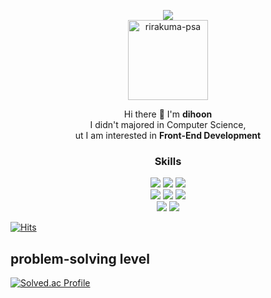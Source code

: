 <p align="center">
 <img src="https://capsule-render.vercel.app/api?type=slice&color=gradient"><br/>
 <a href="https://imgbb.com/"><img src="https://user-images.githubusercontent.com/100400430/211391795-037ed231-e7db-429d-a3b7-aec70f9f980f.jpg" alt="rirakuma-psa" width="128px" border="0">
 </a>
</p>

<p align="center">
 Hi there 👋 I'm <b>dihoon</b> <br/>
 I didn't majored in Computer Science, <br/>
 ut I am interested in <b>Front-End Development </b><br/>
</p>

<h3 align="center"><b>Skills</b></h3>
<p align="center">
 <img src="https://img.shields.io/badge/html5-E34F26?style=for-the-badge&logo=html5&logoColor=white">
 <img src="https://img.shields.io/badge/css-1572B6?style=for-the-badge&logo=css3&logoColor=white">
 <img src="https://img.shields.io/badge/javascript-F7DF1E?style=for-the-badge&logo=javascript&logoColor=black">
 <br/>
 <img src="https://img.shields.io/badge/typescript-%23007ACC.svg?style=for-the-badge&logo=typescript&logoColor=white">
 <img src="https://img.shields.io/badge/react-61DAFB?style=for-the-badge&logo=react&logoColor=black">
 <img src="https://img.shields.io/badge/redux-%23593d88.svg?style=for-the-badge&logo=redux&logoColor=white">
 <br/>
 <img src="https://img.shields.io/badge/node.js-6DA55F?style=for-the-badge&logo=node.js&logoColor=white">
 <img src="https://img.shields.io/badge/git-%23F05033.svg?style=for-the-badge&logo=git&logoColor=white">
 
 
</p>

<!-- 방문자 수 -->
[![Hits](https://hits.seeyoufarm.com/api/count/incr/badge.svg?url=https%3A%2F%2Fgithub.com%2Fdihoon&count_bg=%23ADEAF0&title_bg=%2357AAF0&icon=&icon_color=%23E7E7E7&title=hits&edge_flat=false)](https://hits.seeyoufarm.com)

<!-- 문제 해결 능력 (백준 티어) -->
<h2> problem-solving level </h2>

[![Solved.ac Profile](http://mazassumnida.wtf/api/mini/generate_badge?boj=dihoon)](https://solved.ac/dihoon)


<!-- 
react
<img src="https://img.shields.io/badge/react-61DAFB?style=for-the-badge&logo=react&logoColor=black">

HTML5
<img src="https://img.shields.io/badge/html5-E34F26?style=for-the-badge&logo=html5&logoColor=white">

css
<img src="https://img.shields.io/badge/css-1572B6?style=for-the-badge&logo=css3&logoColor=white">

javascript
<img src="https://img.shields.io/badge/javascript-F7DF1E?style=for-the-badge&logo=javascript&logoColor=black">

spring
<img src="https://img.shields.io/badge/spring-6DB33F?style=for-the-badge&logo=spring&logoColor=white">

linux
<img src="https://img.shields.io/badge/linux-FCC624?style=for-the-badge&logo=linux&logoColor=black">

github
<img src="https://img.shields.io/badge/github-181717?style=for-the-badge&logo=github&logoColor=white">

git
<img src="https://img.shields.io/badge/git-F05032?style=for-the-badge&logo=git&logoColor=white">

redux
![Redux](https://img.shields.io/badge/redux-%23593d88.svg?style=for-the-badge&logo=redux&logoColor=white)
 
typescript
![TypeScript](https://img.shields.io/badge/typescript-%23007ACC.svg?style=for-the-badge&logo=typescript&logoColor=white)
-->

